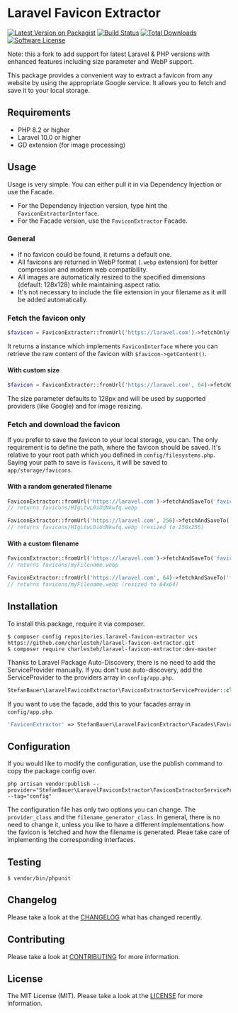 # Laravel Favicon Extractor

[![Latest Version on Packagist](https://img.shields.io/packagist/v/stefanbauer/laravel-favicon-extractor.svg?style=flat-square)](https://packagist.org/packages/stefanbauer/laravel-favicon-extractor)
[![Build Status](https://img.shields.io/travis/stefanbauer/laravel-favicon-extractor/master.svg?style=flat-square)](https://travis-ci.org/stefanbauer/laravel-favicon-extractor)
[![Total Downloads](https://img.shields.io/packagist/dt/stefanbauer/laravel-favicon-extractor.svg?style=flat-square)](https://packagist.org/packages/stefanbauer/laravel-favicon-extractor)
[![Software License](https://img.shields.io/badge/license-MIT-brightgreen.svg?style=flat-square)](LICENSE.md)

Note: this a fork to add support for latest Laravel & PHP versions with enhanced features including size parameter and WebP support.

This package provides a convenient way to extract a favicon from any website by using the appropriate Google service. It allows you to fetch and save it to your local storage.

## Requirements

- PHP 8.2 or higher
- Laravel 10.0 or higher
- GD extension (for image processing)

## Usage

Usage is very simple. You can either pull it in via Dependency Injection or use the Facade.

- For the Dependency Injection version, type hint the `FaviconExtractorInterface`.
- For the Facade version, use the `FaviconExtractor` Facade.

### General

- If no favicon could be found, it returns a default one.
- All favicons are returned in WebP format (`.webp` extension) for better compression and modern web compatibility.
- All images are automatically resized to the specified dimensions (default: 128x128) while maintaining aspect ratio.
- It's not necessary to include the file extension in your filename as it will be added automatically.

### Fetch the favicon only

```php
$favicon = FaviconExtractor::fromUrl('https://laravel.com')->fetchOnly();
```

It returns a instance which implements `FaviconInterface` where you can retrieve the raw content of the favicon with `$favicon->getContent()`. 

#### With custom size

```php
$favicon = FaviconExtractor::fromUrl('https://laravel.com', 64)->fetchOnly();
```

The size parameter defaults to 128px and will be used by supported providers (like Google) and for image resizing.

### Fetch and download the favicon 

If you prefer to save the favicon to your local storage, you can. The only requirement is to define the path, where the favicon should be saved. It's relative to your root path which you defined in `config/filesystems.php`. Saying your path to save is `favicons`, it will be saved to `app/storage/favicons`.

#### With a random generated filename

```php
FaviconExtractor::fromUrl('https://laravel.com')->fetchAndSaveTo('favicons');
// returns favicons/HIgLtwL0iUdNkwfq.webp

FaviconExtractor::fromUrl('https://laravel.com', 256)->fetchAndSaveTo('favicons');
// returns favicons/HIgLtwL0iUdNkwfq.webp (resized to 256x256)
```

#### With a custom filename

```php
FaviconExtractor::fromUrl('https://laravel.com')->fetchAndSaveTo('favicons', 'myFilename');
// returns favicons/myFilename.webp

FaviconExtractor::fromUrl('https://laravel.com', 64)->fetchAndSaveTo('favicons', 'myFilename');
// returns favicons/myFilename.webp (resized to 64x64)
```

## Installation

To install this package, require it via composer.

```shell
$ composer config repositories.laravel-favicon-extractor vcs https://github.com/charlesteh/laravel-favicon-extractor.git
$ composer require charlesteh/laravel-favicon-extractor:dev-master
```

Thanks to Laravel Package Auto-Discovery, there is no need to add the ServiceProvider manually. If you don't use auto-discovery, add the ServiceProvider to the providers array in `config/app.php`.

```php
StefanBauer\LaravelFaviconExtractor\FaviconExtractorServiceProvider::class,
```

If you want to use the facade, add this to your facades array in `config/app.php`.

```php
'FaviconExtractor' => StefanBauer\LaravelFaviconExtractor\Facades\FaviconExtractor::class,
```

## Configuration

If you would like to modify the configuration, use the publish command to copy the package config over.

```shell
php artisan vendor:publish --provider="StefanBauer\LaravelFaviconExtractor\FaviconExtractorServiceProvider" --tag="config"
```

The configuration file has only two options you can change. The `provider_class` and the `filename_generator_class`. In general, there is no need to change it, unless you like to have a different implementations how the favicon is fetched and how the filename is generated. Pleae take care of implementing the corresponding interfaces.

## Testing

```shell
$ vendor/bin/phpunit
```

## Changelog

Please take a look at the [CHANGELOG](CHANGELOG.md) what has changed recently.

## Contributing

Please take a look at [CONTRIBUTING](CONTRIBUTING.md) for more information.

## License

The MIT License (MIT). Please take a look at the [LICENSE](LICENSE.md) for more information.
